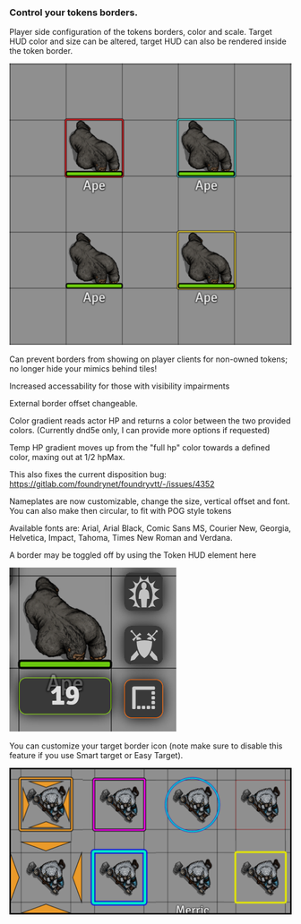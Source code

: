 ### Control your tokens borders. 

Player side configuration of the tokens borders, color and scale. Target HUD color and size can be altered, target HUD can also be rendered inside the token border.

![BorderTarget](./images/Border_Control_Screeshot.PNG?raw=true) 

Can prevent borders from showing on player clients for non-owned tokens; no longer hide your mimics behind tiles! 

Increased accessability for those with visibility impairments

External border offset changeable. 

Color gradient reads actor HP and returns a color between the two provided colors. (Currently dnd5e only, I can provide more options if requested)

Temp HP gradient moves up from the "full hp" color towards a defined color, maxing out at 1/2 hpMax.

This also fixes the current disposition bug: https://gitlab.com/foundrynet/foundryvtt/-/issues/4352

Nameplates are now customizable, change the size, vertical offset and font. You can also make then circular, to fit with POG style tokens

Available fonts are: Arial, Arial Black, Comic Sans MS, Courier New, Georgia, Helvetica, Impact, Tahoma, Times New Roman and Verdana.


A border may be toggled off by using the Token HUD element here

![BorderHUD](./images/Border_Control_HUD.PNG?raw=true)

You can customize your target border icon (note make sure to disable this feature if you use Smart target or Easy Target).

![BorderTarget](./images/Border%20Control.png?raw=true)
